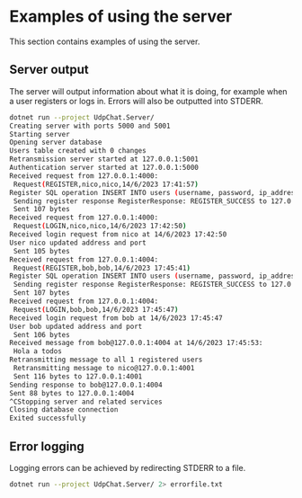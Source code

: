 # Examples of using the server

This section contains examples of using the server.

## Server output

The server will output information about what it is doing, for example when a user registers or logs in.
Errors will also be outputted into STDERR.

```bash
dotnet run --project UdpChat.Server/
Creating server with ports 5000 and 5001
Starting server
Opening server database
Users table created with 0 changes
Retransmission server started at 127.0.0.1:5001
Authentication server started at 127.0.0.1:5000
Received request from 127.0.0.1:4000:
 Request(REGISTER,nico,nico,14/6/2023 17:41:57)
Register SQL operation INSERT INTO users (username, password, ip_address, port) VALUES (@username, @password, @ip_address, @port) Microsoft.Data.Sqlite.SqliteParameterCollection
 Sending register response RegisterResponse: REGISTER_SUCCESS to 127.0.0.1:4000
 Sent 107 bytes
Received request from 127.0.0.1:4000:
 Request(LOGIN,nico,nico,14/6/2023 17:42:50)
Received login request from nico at 14/6/2023 17:42:50
User nico updated address and port
 Sent 105 bytes
Received request from 127.0.0.1:4004:
 Request(REGISTER,bob,bob,14/6/2023 17:45:41)
Register SQL operation INSERT INTO users (username, password, ip_address, port) VALUES (@username, @password, @ip_address, @port) Microsoft.Data.Sqlite.SqliteParameterCollection
 Sending register response RegisterResponse: REGISTER_SUCCESS to 127.0.0.1:4004
 Sent 107 bytes
Received request from 127.0.0.1:4004:
 Request(LOGIN,bob,bob,14/6/2023 17:45:47)
Received login request from bob at 14/6/2023 17:45:47
User bob updated address and port
 Sent 106 bytes
Received message from bob@127.0.0.1:4004 at 14/6/2023 17:45:53:
 Hola a todos
Retransmitting message to all 1 registered users
 Retransmitting message to nico@127.0.0.1:4001
 Sent 116 bytes to 127.0.0.1:4001
Sending response to bob@127.0.0.1:4004
Sent 88 bytes to 127.0.0.1:4004
^CStopping server and related services
Closing database connection
Exited successfully
```

## Error logging

Logging errors can be achieved by redirecting STDERR to a file.

```bash
dotnet run --project UdpChat.Server/ 2> errorfile.txt
```
